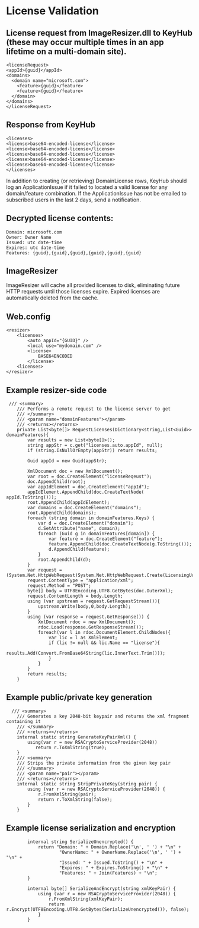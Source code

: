 # License Validation

## License request from ImageResizer.dll to KeyHub (these may occur multiple times in an app lifetime on a multi-domain site).

    <licenseRequest>
    <appId>{guid}</appId>
    <domains>
      <domain name="microsoft.com">
        <feature>{guid}</feature>
        <feature>{guid}</feature>
      </domain>
    </domains>
    </licenseRequest>


## Response from KeyHub

    <licenses>
    <license>base64-encoded-license</license>
    <license>base64-encoded-license</license>
    <license>base64-encoded-license</license>
    <license>base64-encoded-license</license>
    <license>base64-encoded-license</license>
    </licenses>

In addition to creating (or retrieving) DomainLicense rows, KeyHub should log an ApplicationIssue if it failed to located a valid license for any domain/feature combination. If the ApplicationIssue has not be emailed to subscribed users in the last 2 days, send a notification.


## Decrypted license contents:
  
    Domain: microsoft.com
    Owner: Owner Name
    Issued: utc date-time
    Expires: utc date-time
    Features: {guid},{guid},{guid},{guid},{guid},{guid}
  
  
## ImageResizer 

ImageResizer will cache all provided licenses to disk, eliminating future HTTP requests until those licenses expire.
Expired licenses are automatically deleted from the cache.
  

## Web.config

    <resizer>
        <licenses>
            <auto appId="{GUID}" />
            <local use="mydomain.com" />
            <license>
                BASE64ENCODED   
            </license>
        <licenses>
    </resizer>


## Example resizer-side code

     /// <summary>
        /// Performs a remote request to the license server to get 
        /// </summary>
        /// <param name="domainFeatures"></param>
        /// <returns></returns>
        private List<byte[]> RequestLicenses(Dictionary<string,List<Guid>> domainFeatures){
            var results = new List<byte[]>();
            string appStr = c.get("licenses.auto.appId", null);
            if (string.IsNullOrEmpty(appStr)) return results;

            Guid appId = new Guid(appStr);

            XmlDocument doc = new XmlDocument();
            var root = doc.CreateElement("licenseReqeust");
            doc.AppendChild(root);
            var appIdElement = doc.CreateElement("appId");
            appIdElement.AppendChild(doc.CreateTextNode( appId.ToString()));
            root.AppendChild(appIdElement);
            var domains = doc.CreateElement("domains");
            root.AppendChild(domains);
            foreach (string domain in domainFeatures.Keys) {
                var d = doc.CreateElement("domain");
                d.SetAttribute("name", domain);
                foreach (Guid g in domainFeatures[domain]) {
                    var feature = doc.CreateElement("feature");
                    feature.AppendChild(doc.CreateTextNode(g.ToString()));
                    d.AppendChild(feature);
                }
                root.AppendChild(d);
            }
            var request = (System.Net.HttpWebRequest)System.Net.HttpWebRequest.Create(LicensingUrl);
            request.ContentType = "application/xml";
            request.Method = "POST";
            byte[] body = UTF8Encoding.UTF8.GetBytes(doc.OuterXml);
            request.ContentLength = body.Length;
            using (var upstream = request.GetRequestStream()){
                upstream.Write(body,0,body.Length);
            }
            using (var response = request.GetResponse()) {
                XmlDocument rdoc = new XmlDocument();
                rdoc.Load(response.GetResponseStream());
                foreach(var l in rdoc.DocumentElement.ChildNodes){
                    var lic = l as XmlElement;
                    if (lic != null && lic.Name == "license"){
                        results.Add(Convert.FromBase64String(lic.InnerText.Trim()));
                    }
                }
            }
            return results;
        }
        
## Example public/private key generation

      /// <summary>
        /// Generates a key 2048-bit keypair and returns the xml fragment containing it
        /// </summary>
        /// <returns></returns>
        internal static string GenerateKeyPairXml() {
            using(var r = new RSACryptoServiceProvider(2048))
               return r.ToXmlString(true);
        }
        /// <summary>
        /// Strips the private information from the given key pair
        /// </summary>
        /// <param name="pair"></param>
        /// <returns></returns>
        internal static string StripPrivateKey(string pair) {
            using (var r = new RSACryptoServiceProvider(2048)) {
                r.FromXmlString(pair);
                return r.ToXmlString(false);
            }
        }


## Example license serialization and encryption

            internal string SerializeUnencrypted() {
                return "Domain: " + Domain.Replace('\n', ' ') + "\n" +
                        "OwnerName: " + OwnerName.Replace('\n', ' ') + "\n" +
                        "Issued: " + Issued.ToString() + "\n" +
                        "Expires: " + Expires.ToString() + "\n" +
                        "Features: " + Join(Features) + "\n";
            }

            internal byte[] SerializeAndEncrypt(string xmlKeyPair) {
                using (var r = new RSACryptoServiceProvider(2048)) {
                    r.FromXmlString(xmlKeyPair);
                    return r.Encrypt(UTF8Encoding.UTF8.GetBytes(SerializeUnencrypted()), false);
                }
            }
